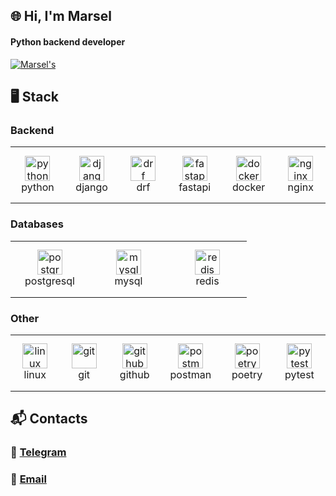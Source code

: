 ## 🌐 Hi, I'm Marsel
#### Python backend developer
[![Marsel's](https://github-readme-stats.vercel.app/api?username=pavuchara&show_icons=true&theme=radical)](https://github.com/pavuchara)

## 🖥️ Stack
### Backend
<table width='100%'>
  <tr>
    <td align="center" width="110" height="90">
    <img src="https://cdn.jsdelivr.net/gh/devicons/devicon@latest/icons/python/python-original.svg" title="python" width="40" height="40" />
      <br>python
    </td>
    <td align="center" width="110" height="90">
      <img src="https://cdn.jsdelivr.net/gh/devicons/devicon@latest/icons/django/django-plain.svg" title="django" width="40" height="40" />
      <br>django
    </td>
    <td align="center" width="110" height="90">
        <img src="https://cdn.jsdelivr.net/gh/devicons/devicon@latest/icons/djangorest/djangorest-plain.svg" title="drf" width="40" height="40" />
        <br>drf
    </td>
    <td align="center" width="110" height="90">
        <img src="https://cdn.jsdelivr.net/gh/devicons/devicon@latest/icons/fastapi/fastapi-original.svg" title="fastapi" width="40" height="40" />
        <br>fastapi
    </td>
    <td align="center" width="110" height="90">
      <img src="https://cdn.jsdelivr.net/gh/devicons/devicon@latest/icons/docker/docker-plain.svg" title="docker" width="40" height="40" />
      <br>docker
    </td>
    <td align="center" width="110" height="90">
      <img src="https://cdn.jsdelivr.net/gh/devicons/devicon@latest/icons/nginx/nginx-original.svg" title="nginx" width="40" height="40" />
      <br>nginx
  </td>
  </tr>
</table>

### Databases
<table width='100%'>
  <tr>
    <td align="center" width="110" height="90">
      <img src="https://cdn.jsdelivr.net/gh/devicons/devicon@latest/icons/postgresql/postgresql-original.svg" title="postgresql" width="40" height="40" />
      <br>postgresql
    </td>
    <td align="center" width="110" height="90">
      <img src="https://cdn.jsdelivr.net/gh/devicons/devicon@latest/icons/mysql/mysql-original.svg" title="mysql" width="40" height="40" />
      <br>mysql
    </td>
    <td align="center" width="110" height="90">
      <img src="https://cdn.jsdelivr.net/gh/devicons/devicon@latest/icons/redis/redis-original.svg" title="redis" width="40" height="40" />
      <br>redis
    </td>
  </tr>
</table>


### Other
<table width='100%'>
  <tr>
    <td align="center" width="110" height="90">
      <img src="https://cdn.jsdelivr.net/gh/devicons/devicon@latest/icons/linux/linux-original.svg" title="linux" width="40" height="40" />
      <br>linux
    </td>
    <td align="center" width="110" height="90">
        <img src="https://cdn.jsdelivr.net/gh/devicons/devicon@latest/icons/git/git-original.svg" title="git" width="40" height="40" />
        <br>git
    </td>
    <td align="center" width="110" height="90">
      <img src="https://cdn.jsdelivr.net/gh/devicons/devicon@latest/icons/github/github-original.svg" title="github" width="40" height="40" />
      <br>github
    </td>
    <td align="center" width="110" height="90">
      <img src="https://cdn.jsdelivr.net/gh/devicons/devicon@latest/icons/postman/postman-original.svg" title="postman" width="40" height="40" />
      <br>postman
    </td>
    <td align="center" width="110" height="90">
      <img src="https://cdn.jsdelivr.net/gh/devicons/devicon@latest/icons/poetry/poetry-original.svg" title="poetry" width="40" height="40" />
      <br>poetry
    </td>
    <td align="center" width="110" height="90">
      <img src="https://cdn.jsdelivr.net/gh/devicons/devicon@latest/icons/pytest/pytest-original.svg" title="pytest" width="40" height="40" />
      <br>pytest
    </td>
  </tr>
</table>

## 📬 Contacts
### 📲 [Telegram](https://t.me/mpavuk)  
### 📧 [Email](mailto:MarselPavukTw@yandex.ru)
